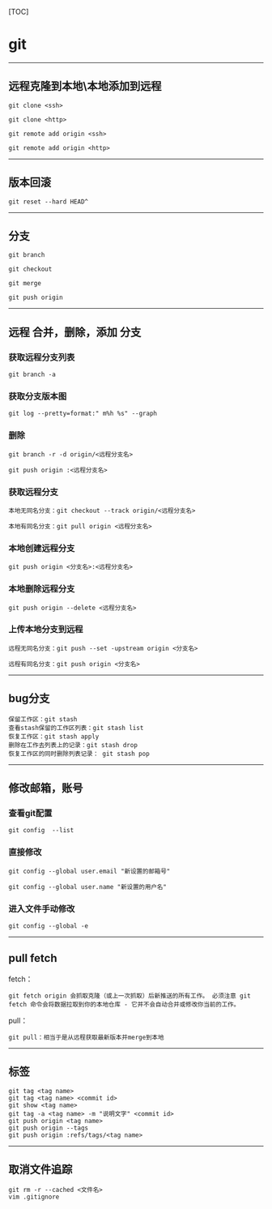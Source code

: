 [TOC]

# git

***
## 远程克隆到本地\本地添加到远程
``` 
git clone <ssh>
```
```
git clone <http>
```
```
git remote add origin <ssh>
```
```
git remote add origin <http>
```
***
## 版本回滚
```
git reset --hard HEAD^
```
***
## 分支
```
git branch 
```
```
git checkout
```
```
git merge 
```
```
git push origin
```
***
## 远程 合并，删除，添加 分支
### 获取远程分支列表
```
git branch -a
```
### 获取分支版本图
```
git log --pretty=format:" m%h %s" --graph
```
### 删除
```
git branch -r -d origin/<远程分支名>
```
```
git push origin :<远程分支名>
```
### 获取远程分支
```
本地无同名分支：git checkout --track origin/<远程分支名>
```
```
本地有同名分支：git pull origin <远程分支名>
```
### 本地创建远程分支

```
git push origin <分支名>:<远程分支名>
```
### 本地删除远程分支

```
git push origin --delete <远程分支名>
```
### 上传本地分支到远程
```
远程无同名分支：git push --set -upstream origin <分支名>
```
```
远程有同名分支：git push origin <分支名>
```
***
## bug分支
```
保留工作区：git stash
查看stash保留的工作区列表：git stash list
恢复工作区：git stash apply
删除在工作去列表上的记录：git stash drop
恢复工作区的同时删除列表记录： git stash pop
```
***
## 修改邮箱，账号
### 查看git配置
```
git config  --list
```
### 直接修改
```
git config --global user.email "新设置的邮箱号"
```
```
git config --global user.name "新设置的用户名"
```
### 进入文件手动修改
```
git config --global -e
```

***
## pull   fetch
fetch：
```
git fetch origin 会抓取克隆（或上一次抓取）后新推送的所有工作。 必须注意 git 	fetch 命令会将数据拉取到你的本地仓库 - 它并不会自动合并或修改你当前的工作。
```
pull：
```
git pull：相当于是从远程获取最新版本并merge到本地
```
***
## 标签
```
git tag <tag name>
git tag <tag name> <commit id>
git show <tag name>
git tag -a <tag name> -m "说明文字" <commit id>
git push origin <tag name>
git push origin --tags
git push origin :refs/tags/<tag name>
```
***
## 取消文件追踪
```
git rm -r --cached <文件名>
vim .gitignore
```

